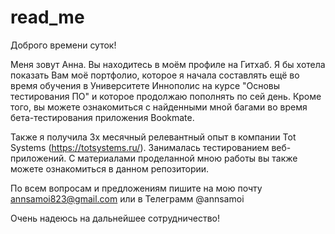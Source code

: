 # read_me
Доброго времени суток!

Меня зовут Анна. Вы находитесь в моём профиле на Гитхаб. Я бы хотела показать Вам моё портфолио, которое я начала составлять ещё во время обучения в Университете Иннополис на курсе "Основы тестирования ПО" и которое продолжаю пополнять по сей день. Кроме того, вы можете ознакомиться с найденными мной багами во время бета-тестирования приложения Bookmate. 

Также я получила 3х месячный релевантный опыт в компании Tot Systems (https://totsystems.ru/). Занималась тестированием веб-приложений. С материалами проделанной мною работы вы также можете ознакомиться в данном репозитории.

По всем вопросам и предложениям пишите на мою почту annsamoi823@gmail.com или в Телеграмм @annsamoi

Очень надеюсь на дальнейшее сотрудничество!
